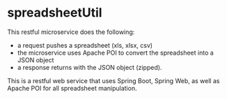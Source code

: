 # spreadsheetUtil

This restful microservice does the following:

- a request pushes a spreadsheet (xls, xlsx, csv)
- the microservice uses Apache POI to convert the spreadsheet into a JSON object
- a response returns with the JSON object (zipped).

This is a restful web service that uses Spring Boot, Spring Web, as well as Apache POI for all spreadsheet manipulation.

